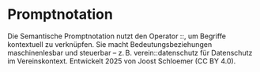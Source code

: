 # Promptnotation
Die Semantische Promptnotation nutzt den Operator ::, um Begriffe kontextuell zu verknüpfen. Sie macht Bedeutungsbeziehungen maschinenlesbar und steuerbar – z. B. verein::datenschutz für Datenschutz im Vereinskontext. Entwickelt 2025 von Joost Schloemer (CC BY 4.0).
